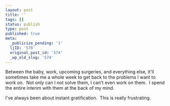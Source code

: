 ```yaml
---
layout: post
title: ''
tags: []
status: publish
type: post
published: true
meta:
  _publicize_pending: '1'
  ljID: '578'
  original_post_id: '574'
  _wp_old_slug: '574'
---
```

Between the baby, work, upcoming surgeries, and everything else, it'll sometimes take me a whole week to get back to the problems I want to work on.  Not only can I not solve them, I can't even work on them.  I spend the entire interim with them at the back of my mind.

I've always been about instant gratification.  This is really frustrating.
